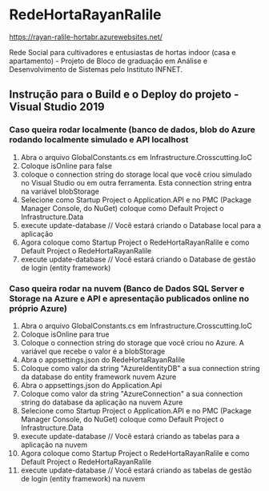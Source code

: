 # RedeHortaRayanRalile
https://rayan-ralile-hortabr.azurewebsites.net/

Rede Social para cultivadores e entusiastas de hortas indoor (casa e apartamento) - Projeto de Bloco de graduação em Análise e Desenvolvimento de Sistemas pelo Instituto INFNET.
## Instrução para o Build e o Deploy do projeto - Visual Studio 2019
### Caso queira rodar localmente (banco de dados, blob do Azure rodando localmente simulado e API localhost
1. Abra o arquivo GlobalConstants.cs em Infrastructure.Crosscutting.IoC
2. Coloque isOnline para false
3. coloque o connection string do storage local que você criou simulado no Visual Studio ou em outra ferramenta. Esta connection string entra na variável blobStorage
4. Selecione como Startup Project o Application.API e no PMC (Package Manager Console, do NuGet) coloque como Default Project o Infrastructure.Data
5. execute update-database // Você estará criando o Database local para a aplicação
6. Agora coloque como Startup Project o RedeHortaRayanRalile e como Default Project o RedeHortaRayanRalile
7. execute update-database // Você estará criando o Database de gestão de login (entity framework)

### Caso queira rodar na nuvem (Banco de Dados SQL Server e Storage na Azure e API e apresentação publicados online no próprio Azure)
1. Abra o arquivo GlobalConstants.cs em Infrastructure.Crosscutting.IoC
2. Coloque isOnline para true
3. Coloque o connection string do storage que você criou no Azure. A variável que recebe o valor é a blobStorage
4. Abra o appsettings.json do RedeHortaRayanRalile
5. Coloque como valor da string "AzureIdentityDB" a sua connection string da database do entity framework nuvem Azure
6. Abra o appsettings.json do Application.Api
7. Coloque como valor da string "AzureConnection" a sua connection string do database da aplicação na nuvem Azure
8. Selecione como Startup Project o Application.API e no PMC (Package Manager Console, do NuGet) coloque como Default Project o Infrastructure.Data
9. execute update-database // Você estará criando as tabelas para a aplicação na nuvem
10. Agora coloque como Startup Project o RedeHortaRayanRalile e como Default Project o RedeHortaRayanRalile
11. execute update-database // Você estará criando as tabelas de gestão de login (entity framework) na nuvem
